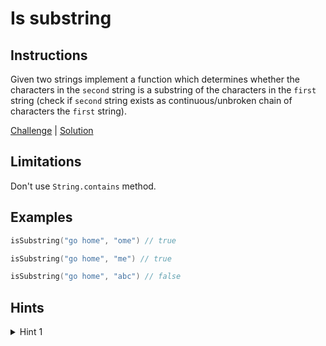 # Is substring

## Instructions

Given two strings implement a function which determines whether the characters in the `second` string is a substring of
the characters in the `first` string (check if `second` string exists as continuous/unbroken chain of characters the
`first` string).

[Challenge](Challenge.kt) | [Solution](Solution.kt)

## Limitations

Don't use `String.contains` method.

## Examples

```kotlin
isSubstring("go home", "ome") // true

isSubstring("go home", "me") // true

isSubstring("go home", "abc") // false
```

## Hints

<details>
<summary>Hint 1</summary>
Use double pointer or recursion
</details>
